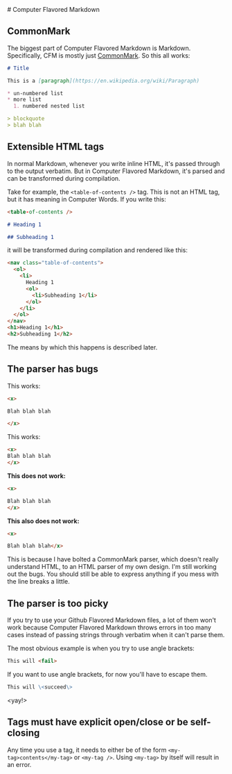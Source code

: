 <a name="computer-flavored-markdown" />
# Computer Flavored Markdown

## CommonMark

The biggest part of Computer Flavored Markdown is Markdown. Specifically,
CFM is mostly just [CommonMark](http://commonmark.org/help/). So this all
works:

```markdown
# Title

This is a [paragraph](https://en.wikipedia.org/wiki/Paragraph)

* un-numbered list
* more list
  1. numbered nested list

> blockquote
> blah blah
```

## Extensible HTML tags

In normal Markdown, whenever you write inline HTML, it's passed through to
the output verbatim. But in Computer Flavored Markdown, it's parsed and can
be transformed during compilation.

Take for example, the `<table-of-contents />` tag. This is not an HTML tag,
but it has meaning in Computer Words. If you write this:

```markdown
<table-of-contents />

# Heading 1

## Subheading 1
```

it will be transformed during compilation and rendered like this:

```html
<nav class="table-of-contents">
  <ol>
    <li>
      Heading 1
      <ol>
        <li>Subheading 1</li>
      </ol>
    </li>
  </ol>
</nav>
<h1>Heading 1</h1>
<h2>Subheading 1</h2>
```

The means by which this happens is described later.

## The parser has bugs

This works:

```markdown
<x>

Blah blah blah

</x>
```

This works:

```markdown
<x>
Blah blah blah
</x>
```

**This does not work:**

```markdown
<x>

Blah blah blah
</x>
```

**This also does not work:**

```markdown
<x>

Blah blah blah</x>
```

This is because I have bolted a CommonMark parser, which doesn't really
understand HTML, to an HTML parser of my own design. I'm still working out
the bugs. You should still be able to express anything if you mess with the
line breaks a little.

## The parser is too picky

If you try to use your Github Flavored Markdown files, a lot of them won't
work because Computer Flavored Markdown throws errors in too many cases instead
of passing strings through verbatim when it can't parse them.

The most obvious example is when you try to use angle brackets:

```md
This will <fail>
```

If you want to use angle brackets, for now you'll have to escape them.

```md
This will \<succeed\>
```

\<yay!\>

## Tags must have explicit open/close or be self-closing

Any time you use a tag, it needs to either be of the form
`<my-tag>contents</my-tag>` or `<my-tag />`. Using `<my-tag>` by itself
will result in an error.
